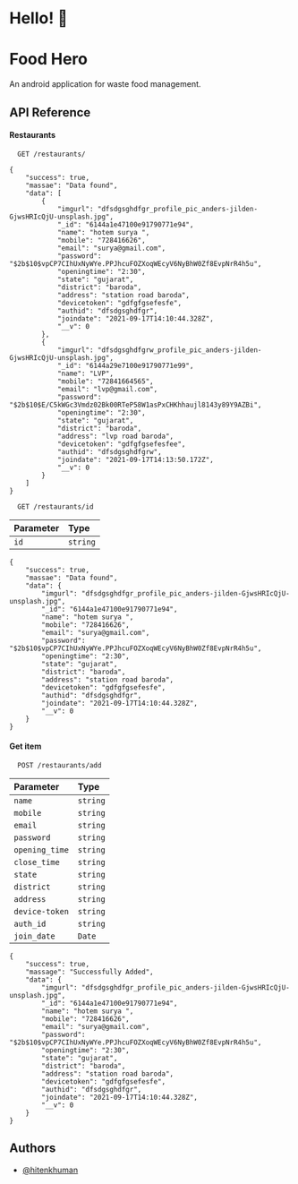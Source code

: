 
# Hello! 👋


  
# Food Hero

An android application for waste food management. 


## API Reference

#### Restaurants

```http
  GET /restaurants/
```
```
{
    "success": true,
    "massae": "Data found",
    "data": [
        {
            "imgurl": "dfsdgsghdfgr_profile_pic_anders-jilden-GjwsHRIcQjU-unsplash.jpg",
            "_id": "6144a1e47100e91790771e94",
            "name": "hotem surya ",
            "mobile": "728416626",
            "email": "surya@gmail.com",
            "password": "$2b$10$vpCP7CIhUxNyWYe.PPJhcuFOZXoqWEcyV6NyBhW0Zf8EvpNrR4h5u",
            "openingtime": "2:30",
            "state": "gujarat",
            "district": "baroda",
            "address": "station road baroda",
            "devicetoken": "gdfgfgsefesfe",
            "authid": "dfsdgsghdfgr",
            "joindate": "2021-09-17T14:10:44.328Z",
            "__v": 0
        },
        {
            "imgurl": "dfsdgsghdfgrw_profile_pic_anders-jilden-GjwsHRIcQjU-unsplash.jpg",
            "_id": "6144a29e7100e91790771e99",
            "name": "LVP",
            "mobile": "72841664565",
            "email": "lvp@gmail.com",
            "password": "$2b$10$E/C5kWGc3Vmdz02Bk00RTeP58W1asPxCHKhhaujl8143y89Y9AZBi",
            "openingtime": "2:30",
            "state": "gujarat",
            "district": "baroda",
            "address": "lvp road baroda",
            "devicetoken": "gdfgfgsefesfee",
            "authid": "dfsdgsghdfgrw",
            "joindate": "2021-09-17T14:13:50.172Z",
            "__v": 0
        }
    ]
}
```

```http
  GET /restaurants/id
```

| Parameter | Type     |
| :-------- | :------- | 
| `id` | `string` | 

```
{
    "success": true,
    "massae": "Data found",
    "data": {
        "imgurl": "dfsdgsghdfgr_profile_pic_anders-jilden-GjwsHRIcQjU-unsplash.jpg",
        "_id": "6144a1e47100e91790771e94",
        "name": "hotem surya ",
        "mobile": "728416626",
        "email": "surya@gmail.com",
        "password": "$2b$10$vpCP7CIhUxNyWYe.PPJhcuFOZXoqWEcyV6NyBhW0Zf8EvpNrR4h5u",
        "openingtime": "2:30",
        "state": "gujarat",
        "district": "baroda",
        "address": "station road baroda",
        "devicetoken": "gdfgfgsefesfe",
        "authid": "dfsdgsghdfgr",
        "joindate": "2021-09-17T14:10:44.328Z",
        "__v": 0
    }
}
```

#### Get item

```http
  POST /restaurants/add
```

| Parameter | Type     | 
| :-------- | :------- | 
| `name`      | `string` | 
| `mobile`      | `string` | 
| `email`      | `string` | 
| `password`      | `string` | 
| `opening_time`      | `string` | 
| `close_time`      | `string` | 
| `state`      | `string` | 
| `district`      | `string` | 
| `address`      | `string` | 
| `device-token`      | `string` | 
| `auth_id`      | `string` | 
| `join_date`      | `Date` | 


```
{
    "success": true,
    "massage": "Successfully Added",
    "data": {
        "imgurl": "dfsdgsghdfgr_profile_pic_anders-jilden-GjwsHRIcQjU-unsplash.jpg",
        "_id": "6144a1e47100e91790771e94",
        "name": "hotem surya ",
        "mobile": "728416626",
        "email": "surya@gmail.com",
        "password": "$2b$10$vpCP7CIhUxNyWYe.PPJhcuFOZXoqWEcyV6NyBhW0Zf8EvpNrR4h5u",
        "openingtime": "2:30",
        "state": "gujarat",
        "district": "baroda",
        "address": "station road baroda",
        "devicetoken": "gdfgfgsefesfe",
        "authid": "dfsdgsghdfgr",
        "joindate": "2021-09-17T14:10:44.328Z",
        "__v": 0
    }
}
```


## Authors

- [@hitenkhuman](https://www.github.com/Hitenkhuman)

  


  
